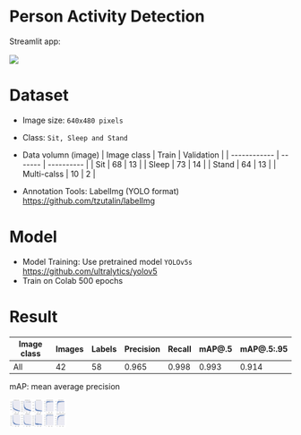 # Person Activity Detection
Streamlit app: 

<img src="https://github.com/jayprachaya/ActivityDetect/blob/868ec3d89d6b4f0f3ca4a2487b33d11f702caa96/img/output7.gif" style="max-width: 20%;" align="center" />

# Dataset
- Image size: `640x480 pixels`
- Class: `Sit, Sleep and Stand`
- Data volumn (image)
  | Image class  | Train   | Validation |
  | ------------ | ------- | ---------- |
  | Sit          | 68      | 13         |
  | Sleep        | 73      | 14         |
  | Stand        | 64      | 13         |
  | Multi-calss  | 10      | 2          | 

- Annotation Tools: LabelImg (YOLO format)
  https://github.com/tzutalin/labelImg

# Model
- Model Training: Use pretrained model `YOLOv5s`
  https://github.com/ultralytics/yolov5
- Train on Colab 500 epochs

# Result
  | Image class  | Images  | Labels  | Precision | Recall | mAP@.5 | mAP@.5:.95 |
  | ------------ | ------- | ------- | --------- | ------ | ------ | ---------- |
  | All          | 42      | 58      | 0.965     | 0.998  | 0.993  | 0.914      |
  
  mAP: mean average precision
  
<img src="https://github.com/jayprachaya/ActivityDetect/blob/f9a542c5d391a71dd5e6ec8c1ff5b351196e4590/img/results.png" style="max-width: 20%;" align="center" />
